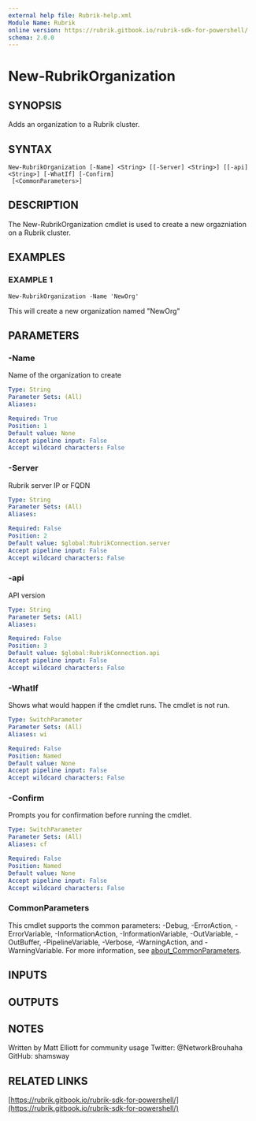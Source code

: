 ```yaml
---
external help file: Rubrik-help.xml
Module Name: Rubrik
online version: https://rubrik.gitbook.io/rubrik-sdk-for-powershell/
schema: 2.0.0
---
```


# New-RubrikOrganization

## SYNOPSIS
Adds an organization to a Rubrik cluster.

## SYNTAX

```
New-RubrikOrganization [-Name] <String> [[-Server] <String>] [[-api] <String>] [-WhatIf] [-Confirm]
 [<CommonParameters>]
```

## DESCRIPTION
The New-RubrikOrganization cmdlet is used to create a new orgazniation on a Rubrik cluster.

## EXAMPLES

### EXAMPLE 1
```
New-RubrikOrganization -Name 'NewOrg'
```

This will create a new organization named "NewOrg"

## PARAMETERS

### -Name
Name of the organization to create

```yaml
Type: String
Parameter Sets: (All)
Aliases:

Required: True
Position: 1
Default value: None
Accept pipeline input: False
Accept wildcard characters: False
```

### -Server
Rubrik server IP or FQDN

```yaml
Type: String
Parameter Sets: (All)
Aliases:

Required: False
Position: 2
Default value: $global:RubrikConnection.server
Accept pipeline input: False
Accept wildcard characters: False
```

### -api
API version

```yaml
Type: String
Parameter Sets: (All)
Aliases:

Required: False
Position: 3
Default value: $global:RubrikConnection.api
Accept pipeline input: False
Accept wildcard characters: False
```

### -WhatIf
Shows what would happen if the cmdlet runs.
The cmdlet is not run.

```yaml
Type: SwitchParameter
Parameter Sets: (All)
Aliases: wi

Required: False
Position: Named
Default value: None
Accept pipeline input: False
Accept wildcard characters: False
```

### -Confirm
Prompts you for confirmation before running the cmdlet.

```yaml
Type: SwitchParameter
Parameter Sets: (All)
Aliases: cf

Required: False
Position: Named
Default value: None
Accept pipeline input: False
Accept wildcard characters: False
```

### CommonParameters
This cmdlet supports the common parameters: -Debug, -ErrorAction, -ErrorVariable, -InformationAction, -InformationVariable, -OutVariable, -OutBuffer, -PipelineVariable, -Verbose, -WarningAction, and -WarningVariable. For more information, see [about_CommonParameters](http://go.microsoft.com/fwlink/?LinkID=113216).

## INPUTS

## OUTPUTS

## NOTES
Written by Matt Elliott for community usage
Twitter: @NetworkBrouhaha
GitHub: shamsway

## RELATED LINKS

[https://rubrik.gitbook.io/rubrik-sdk-for-powershell/](https://rubrik.gitbook.io/rubrik-sdk-for-powershell/)

